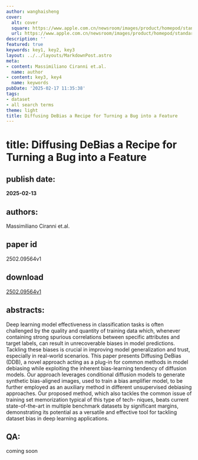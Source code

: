 ```yaml
---
author: wanghaisheng
cover:
  alt: cover
  square: https://www.apple.com.cn/newsroom/images/product/homepod/standard/Apple-HomePod-hero-230118_big.jpg.large_2x.jpg
  url: https://www.apple.com.cn/newsroom/images/product/homepod/standard/Apple-HomePod-hero-230118_big.jpg.large_2x.jpg
description: ''
featured: true
keywords: key1, key2, key3
layout: ../../layouts/MarkdownPost.astro
meta:
- content: Massimiliano Ciranni et.al.
  name: author
- content: key3, key4
  name: keywords
pubDate: '2025-02-17 11:35:38'
tags:
- dataset
- all search terms
theme: light
title: Diffusing DeBias a Recipe for Turning a Bug into a Feature
---
```


# title: Diffusing DeBias a Recipe for Turning a Bug into a Feature 
## publish date: 
**2025-02-13** 
## authors: 
  Massimiliano Ciranni et.al. 
## paper id
2502.09564v1
## download
[2502.09564v1](http://arxiv.org/abs/2502.09564v1)
## abstracts:
Deep learning model effectiveness in classification tasks is often challenged by the quality and quantity of training data which, whenever containing strong spurious correlations between specific attributes and target labels, can result in unrecoverable biases in model predictions. Tackling these biases is crucial in improving model generalization and trust, especially in real-world scenarios. This paper presents Diffusing DeBias (DDB), a novel approach acting as a plug-in for common methods in model debiasing while exploiting the inherent bias-learning tendency of diffusion models. Our approach leverages conditional diffusion models to generate synthetic bias-aligned images, used to train a bias amplifier model, to be further employed as an auxiliary method in different unsupervised debiasing approaches. Our proposed method, which also tackles the common issue of training set memorization typical of this type of tech- niques, beats current state-of-the-art in multiple benchmark datasets by significant margins, demonstrating its potential as a versatile and effective tool for tackling dataset bias in deep learning applications.
## QA:
coming soon
